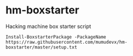 # hm-boxstarter
Hacking machine box starter script

``` Install-BoxstarterPackage -PackageName https://raw.githubusercontent.com/mumudevx/hm-boxstarter/master/setup.txt ```
